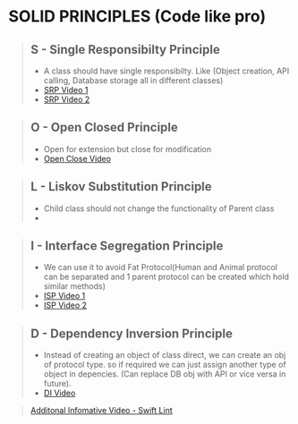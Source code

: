# SOLID PRINCIPLES (Code like pro)

> ## S - Single Responsibilty Principle
> - A class should have single responsibilty. Like (Object creation, API calling, Database storage all in different classes)
> - [SRP Video 1](https://www.youtube.com/watch?v=nvceoXrzDGE&list=PLb5R4QC2DtFuC7WzUd5bJP3tdVsUcI8E8)
> - [SRP Video 2](https://www.youtube.com/watch?v=PG8XSarFEcg&list=PLb5R4QC2DtFuC7WzUd5bJP3tdVsUcI8E8&index=2)

> ## O - Open Closed Principle
> - Open for extension but close for modification
> - [Open Close Video](https://www.youtube.com/watch?v=WJznwyuOHZc&list=PLb5R4QC2DtFuC7WzUd5bJP3tdVsUcI8E8&index=3)

> ## L - Liskov Substitution Principle
> - Child class should not change the functionality of Parent class
> - [](https://www.youtube.com/watch?v=VAA6lZsODh4&list=PLb5R4QC2DtFuC7WzUd5bJP3tdVsUcI8E8&index=4)

> ## I - Interface Segregation Principle
> - We can use it to avoid Fat Protocol(Human and Animal protocol can be separated and 1 parent protocol can be created which hold similar methods)
> - [ISP Video 1](https://www.youtube.com/watch?v=ZTmSP-ODoZo&list=PLb5R4QC2DtFuC7WzUd5bJP3tdVsUcI8E8&index=5)
> - [ISP Video 2](https://www.youtube.com/watch?v=4SJFko6WnDY&list=PLb5R4QC2DtFuC7WzUd5bJP3tdVsUcI8E8&index=8)

> ## D - Dependency Inversion Principle
> - Instead of creating an object of class direct, we can create an obj of protocol type. so if required we can just assign another type of object in depencies. (Can replace DB obj with API or vice versa in future).
> - [DI Video](https://www.youtube.com/watch?v=hJ8qw4vwwy8&list=PLb5R4QC2DtFuC7WzUd5bJP3tdVsUcI8E8&index=6)

> [Additonal Infomative Video - Swift Lint](https://www.youtube.com/watch?v=paxhPNBm7ZI&list=PLb5R4QC2DtFuC7WzUd5bJP3tdVsUcI8E8&index=7)
